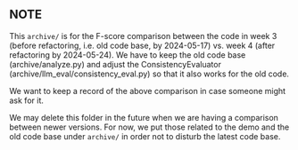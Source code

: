 ## NOTE

This `archive/` is for the F-score comparison between the code in week 3 (before refactoring, i.e. old code base, by 2024-05-17) vs. week 4 (after refactoring by 2024-05-24). We have to keep the old code base (archive/analyze.py) and adjust the ConsistencyEvaluator (archive/llm_eval/consistency_eval.py) so that it also works for the old code.

We want to keep a record of the above comparison in case someone might ask for it.

We may delete this folder in the future when we are having a comparison between newer versions. For now, we put those related to the demo and the old code base under `archive/` in order not to disturb the latest code base.
